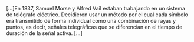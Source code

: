 [...]En 1837, Samuel Morse y Alfred Vail estaban trabajando en un sistema de telégrafo
eléctrico. Decidieron usar un método por el cual cada símbolo era transmitido de forma
individual como una combinación de rayas y puntos, es decir, señales telegráficas que se
diferencian en el tiempo de duración de la señal activa. [...]